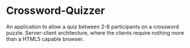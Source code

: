 Crossword-Quizzer
=================

An application to allow a quiz between 2-8 participants on a crossword puzzle. Server-client architecture, where the clients require nothing more than a HTML5 capable browser. 